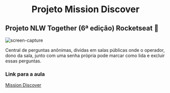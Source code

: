 <h1 align="center">Projeto Mission Discover</h1>

## Projeto NLW Together (6ª edição) Rocketseat :rocket:

![screen-capture](https://user-images.githubusercontent.com/86163211/184007007-fb1c6f2e-63de-400a-944e-a5dbced0a73f.gif)



Central de perguntas anônimas, dividas em salas públicas onde o operador, dono da sala, junto com uma senha própria pode marcar como lida e excluir essas perguntas.



### Link para a aula
[Mission Discover](https://app.rocketseat.com.br/node/mission-discover)


